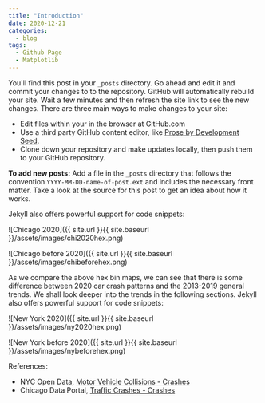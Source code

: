 ```yaml
---
title: "Introduction"
date: 2020-12-21
categories:
  - blog
tags:
  - Github Page
  - Matplotlib
---
```


You'll find this post in your `_posts` directory. Go ahead and edit it and commit your changes to to the repository. GitHub will automatically rebuild your site. Wait a few minutes and then refresh the site link to see the new changes. There are three main ways to make changes to your site:

- Edit files within your in the browser at GitHub.com
- Use a third party GitHub content editor, like [Prose by Development Seed](https://prose.io).
- Clone down your repository and make updates locally, then push them to your GitHub repository.

**To add new posts:** Add a file in the `_posts` directory that follows the convention `YYYY-MM-DD-name-of-post.ext` and includes the necessary front matter. Take a look at the source for this post to get an idea about how it works.

Jekyll also offers powerful support for code snippets:

![Chicago 2020]({{ site.url }}{{ site.baseurl }}/assets/images/chi2020hex.png)

![Chicago before 2020]({{ site.url }}{{ site.baseurl }}/assets/images/chibeforehex.png)

As we compare the above hex bin maps, we can see that there is some difference between 2020 car crash patterns and the 2013-2019 general trends. We shall look deeper into the trends in the following sections. Jekyll also offers powerful support for code snippets:

![New York 2020]({{ site.url }}{{ site.baseurl }}/assets/images/ny2020hex.png)

![New York before 2020]({{ site.url }}{{ site.baseurl }}/assets/images/nybeforehex.png)

References:
- NYC Open Data, [Motor Vehicle Collisions - Crashes](https://data.cityofnewyork.us/Public-Safety/Motor-Vehicle-Collisions-Crashes/h9gi-nx95/data)
- Chicago Data Portal, [Traffic Crashes - Crashes](https://data.cityofchicago.org/Transportation/Traffic-Crashes-Crashes-Dashboard/8tdq-a5dp)
